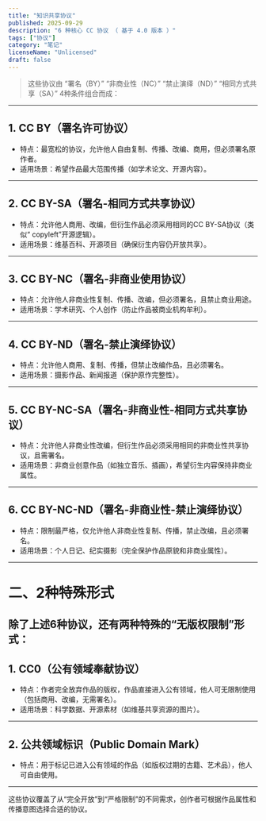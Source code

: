 ```yaml
---
title: "知识共享协议"
published: 2025-09-29
description: "6 种核心 CC 协议 （ 基于 4.0 版本 ）"
tags: ["协议"]
category: "笔记"
licenseName: "Unlicensed"
draft: false
---
```

> 这些协议由
> “署名（BY）”
> “非商业性（NC）”
> “禁止演绎（ND）”
> “相同方式共享（SA）”
> 4种条件组合而成：
 ---
## 1. CC BY（署名许可协议）
- 特点：最宽松的协议，允许他人自由复制、传播、改编、商用，但必须署名原作者。
- 适用场景：希望作品最大范围传播（如学术论文、开源内容）。
---
## 2. CC BY-SA（署名-相同方式共享协议）
- 特点：允许他人商用、改编，但衍生作品必须采用相同的CC BY-SA协议（类似“ copyleft”开源逻辑）。
- 适用场景：维基百科、开源项目（确保衍生内容仍开放共享）。
---
## 3. CC BY-NC（署名-非商业使用协议）
- 特点：允许他人非商业性复制、传播、改编，但必须署名，且禁止商业用途。
- 适用场景：学术研究、个人创作（防止作品被商业机构牟利）。
---
## 4. CC BY-ND（署名-禁止演绎协议）
- 特点：允许他人商用、复制、传播，但禁止改编作品，且必须署名。
- 适用场景：摄影作品、新闻报道（保护原作完整性）。
---
## 5. CC BY-NC-SA（署名-非商业性-相同方式共享协议）
- 特点：允许他人非商业性改编，但衍生作品必须采用相同的非商业性共享协议，且需署名。
- 适用场景：非商业创意作品（如独立音乐、插画），希望衍生内容保持非商业属性。
---
## 6. CC BY-NC-ND（署名-非商业性-禁止演绎协议）
- 特点：限制最严格，仅允许他人非商业性复制、传播，禁止改编，且必须署名。
- 适用场景：个人日记、纪实摄影（完全保护作品原貌和非商业属性）。
---
# 二、2种特殊形式
除了上述6种协议，还有两种特殊的“无版权限制”形式：
---
## 1. CC0（公有领域奉献协议）
- 特点：作者完全放弃作品的版权，作品直接进入公有领域，他人可无限制使用（包括商用、改编，无需署名）。
- 适用场景：科学数据、开源素材（如维基共享资源的图片）。
---
## 2. 公共领域标识（Public Domain Mark）
- 特点：用于标记已进入公有领域的作品（如版权过期的古籍、艺术品），他人可自由使用。
---
这些协议覆盖了从“完全开放”到“严格限制”的不同需求，创作者可根据作品属性和传播意图选择合适的协议。

